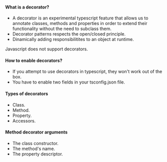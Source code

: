 #### What is a decorator?

* A decorator is an experimental typescript feature that allows us to annotate classes, methods and properties in order to extend their functionality without the need to subclass them.
* Decorator patterns respects the open/closed principle.
* Dinamically adding responsibilitites to an object at runtime.

Javascript does not support decorators.

#### How to enable decorators?

* If you attempt to use decorators in typescript, they won't work out of the box.
* You have to enable two fields in your tsconfig.json file.

#### Types of decorators

* Class.
* Method.
* Property.
* Accessors.

#### Method decorator arguments

* The class constructor.
* The method's name.
* The property descriptor.